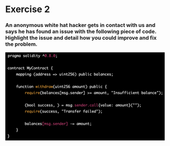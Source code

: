 # Exercise 2

### An anonymous white hat hacker gets in contact with us and says he has found an issue with the following piece of code. Highlight the issue and detail how you could improve and fix the problem.

![exercise 2](./static/image3.png)
